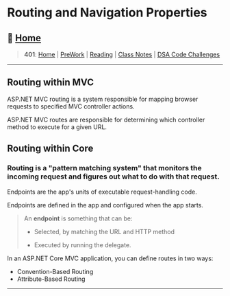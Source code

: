 # Routing and Navigation Properties

## 🏡 [**Home**](https://mistidinzy.github.io/ReadingNotes/)

> **401**: [Home](/c401home.md)
|
[PreWork](/401/PreworkRM.md)
|
[Reading](/401/ReadingRM.md)
|
[Class Notes](/401/ClassRM.md)
|
[DSA Code Challenges](https://mistidinzy.github.io/data-structures-and-algorithms/)
>

---

## Routing within MVC

ASP.NET MVC routing is a system responsible for mapping browser requests to specified MVC controller actions.

ASP.NET MVC routes are responsible for determining which controller method to execute for a given URL.

## Routing within Core

### **Routing is a "pattern matching system" that monitors the incoming request and figures out what to do with that request.**

Endpoints are the app's units of executable request-handling code.

Endpoints are defined in the app and configured when the app starts.

> An **endpoint** is something that can be:
>
> * Selected, by matching the URL and HTTP method
>
> * Executed by running the delegate.

In an ASP.NET Core MVC application, you can define routes in two ways:

* Convention-Based Routing
* Attribute-Based Routing

---

